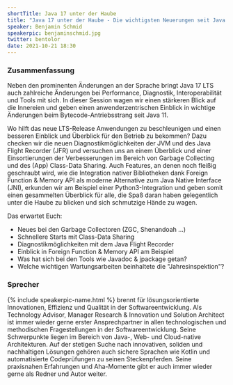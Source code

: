 ```yaml
---
shortTitle: Java 17 unter der Haube
title: "Java 17 unter der Haube - Die wichtigsten Neuerungen seit Java 11"
speaker: Benjamin Schmid
speakerpic: benjaminschmid.jpg
twitter: bentolor
date: 2021-10-21 18:30
---
```


### Zusammenfassung

Neben den prominenten Änderungen an der Sprache bringt Java 17 LTS auch
zahlreiche Änderungen bei Performance, Diagnostik, Interoperabilität und
Tools mit sich. In dieser Session wagen wir einen stärkeren Blick auf
die Innereien und geben einen anwenderzentrischen Einblick in wichtige
Änderungen beim Bytecode-Antriebsstrang seit Java 11.

Wo hilft das neue LTS-Release Anwendungen zu beschleunigen und einen
besseren Einblick und Überblick für den Betrieb zu bekommen? Dazu
checken wir die neuen Diagnostikmöglichkeiten der JVM und des Java
Flight Recorder (JFR) und versuchen uns an einem Überblick und einer
Einsortierungen der Verbesserungen im Bereich von Garbage Collecting und
des (App) Class-Data Sharing. Auch Features, an denen noch fleißig
geschraubt wird, wie die Integration nativer Bibliotheken dank Foreign
Function & Memory API als moderne Alternative zum Java Native Interface
(JNI), erkunden wir am Beispiel einer Python3-Integration und geben
somit einen gesammelten Überblick für alle, die Spaß daran haben
gelegentlich unter die Haube zu blicken und sich schmutzige Hände zu wagen.

Das erwartet Euch:
- Neues bei den Garbage Collectoren (ZGC, Shenandoah ...)
- Schnellere Starts mit Class-Data Sharing
- Diagnostikmöglichkeiten mit dem Java Flight Recorder
- Einblick in Foreign Function & Memory API am Beispiel
- Was hat sich bei den Tools wie Javadoc & jpackage getan?
- Welche wichtigen Wartungsarbeiten beinhaltete die "Jahresinspektion"?

### Sprecher

{% include speakerpic-name.html %} brennt für lösungsorientierte Innovationen, Effizienz
und Qualität in der Softwareentwicklung. Als Technology Advisor, Manager
Research & Innovation und Solution Architect ist immer wieder gerne
erster Ansprechpartner in allen technologischen und methodischen
Fragestellungen in der Softwareentwicklung. Seine Schwerpunkte liegen im
Bereich von Java-, Web- und Cloud-native Architekturen. Auf der stetigen
Suche nach innovativen, soliden und nachhaltigen Lösungen gehören auch
sichere Sprachen wie Kotlin und automatisierte Codeprüfungen zu seinen
Steckenpferden. Seine praxisnahen Erfahrungen und Aha-Momente gibt er
auch immer wieder gerne als Redner und Autor weiter.


